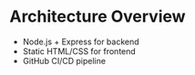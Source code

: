 # Architecture Overview
- Node.js + Express for backend
- Static HTML/CSS for frontend
- GitHub CI/CD pipeline
